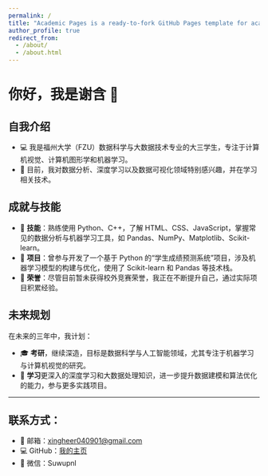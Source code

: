 ```yaml
---
permalink: /
title: "Academic Pages is a ready-to-fork GitHub Pages template for academic personal websites"
author_profile: true
redirect_from: 
  - /about/
  - /about.html
---
```


# 你好，我是谢含 👋

## 自我介绍
- 💻 我是福州大学（FZU）数据科学与大数据技术专业的大三学生，专注于计算机视觉、计算机图形学和机器学习。
- 🌱 目前，我对数据分析、深度学习以及数据可视化领域特别感兴趣，并在学习相关技术。

## 成就与技能
- 🔧 **技能**：熟练使用 Python、C++，了解 HTML、CSS、JavaScript，掌握常见的数据分析与机器学习工具，如 Pandas、NumPy、Matplotlib、Scikit-learn。
- 🚀 **项目**：曾参与开发了一个基于 Python 的“学生成绩预测系统”项目，涉及机器学习模型的构建与优化，使用了 Scikit-learn 和 Pandas 等技术栈。
- 🏅 **荣誉**：尽管目前暂未获得校外竞赛荣誉，我正在不断提升自己，通过实际项目积累经验。

## 未来规划
在未来的三年中，我计划：
- 🎓 **考研**，继续深造，目标是数据科学与人工智能领域，尤其专注于机器学习与计算机视觉的研究。
- 🌟 **学习**更深入的深度学习和大数据处理知识，进一步提升数据建模和算法优化的能力，参与更多实践项目。

---

## 联系方式：
- 📧 邮箱：[xingheer040901@gmail.com](mailto:xingheer040901@gmail.com)
- 💻 GitHub：[我的主页](https://xingheer.github.io/)
- 📱 微信：Suwupnl
